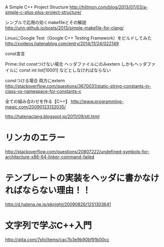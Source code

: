 A Simple C++ Project Structure
http://hiltmon.com/blog/2013/07/03/a-simple-c-plus-plus-project-structure/

シンプルで応用の効くmakefileとその解説
http://urin.github.io/posts/2013/simple-makefile-for-clang/

LinuxにGoogle Test（Google C++ Testing Framework）をビルドしてみた
http://xvideos.hatenablog.com/entry/2014/11/24/022149


const宣言

Prime::list
constつけない場合
ヘッダファイルにのみextern
しかもヘッダファイルに
const int list[10001]
などとしなければならない

constつける場合
両方にextern
http://stackoverflow.com/questions/3670031/static-string-constants-in-class-vs-namespace-for-constants-c

全ての組み合わせを作る【C++】
http://www.programming-magic.com/20090123132035/

http://hatenaclang.blogspot.jp/2011/09/stl.html

# リンカのエラー
http://stackoverflow.com/questions/20807222/undefined-symbols-for-architecture-x86-64-linker-command-failed

# テンプレートの実装をヘッダに書かなければならない理由！！
http://d.hatena.ne.jp/pknight/20090826/1251303641

# 文字列で学ぶC++入門
http://qiita.com/7shi/items/cac7b3e9b90bf91b00cc
